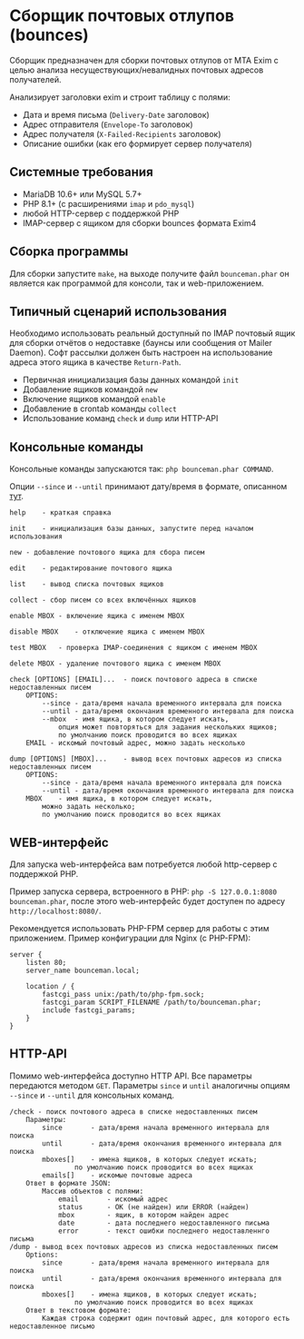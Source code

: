 Сборщик почтовых отлупов (bounces)
==================================

Сборщик предназначен для сборки почтовых отлупов от MTA Exim с целью анализа несуществующих/невалидных почтовых адресов получателей.

Анализирует заголовки exim и строит таблицу с полями:

* Дата и время письма (`Delivery-Date` заголовок)
* Адрес отправителя (`Envelope-To` заголовок)
* Адрес получателя (`X-Failed-Recipients` заголовок)
* Описание ошибки (как его формирует сервер получателя)


Системные требования
--------------------

* MariaDB 10.6+ или MySQL 5.7+
* PHP 8.1+ (с расширениями `imap` и `pdo_mysql`)
* любой HTTP-сервер с поддержкой PHP
* IMAP-сервер с ящиком для сборки bounces формата Exim4


Сборка программы
----------------

Для сборки запустите `make`, на выходе получите файл `bounceman.phar` он является как программой для консоли, так и web-приложением.


Типичный сценарий использования
-------------------------------

Необходимо использовать реальный доступный по IMAP почтовый ящик для сборки отчётов о недоставке (баунсы или сообщения от Mailer Daemon). Софт рассылки должен быть настроен на использование адреса этого ящика в качестве `Return-Path`.

* Первичная инициализация базы данных командой `init`
* Добавление ящиков командой `new`
* Включение ящиков командой `enable`
* Добавление в crontab команды `collect`
* Использование команд `check` и `dump` или HTTP-API


Консольные команды
------------------

Консольные команды запускаются так: `php bounceman.phar COMMAND`.

Опции `--since` и `--until` принимают дату/время в формате, описанном [тут](https://www.php.net/manual/en/datetime.formats.php).

```
help	- краткая справка

init	- инициализация базы данных, запустите перед началом использования

new	- добавление почтового ящика для сбора писем

edit	- редактирование почтового ящика

list	- вывод списка почтовых ящиков

collect	- сбор писем со всех включённых ящиков

enable MBOX	- включение ящика с именем MBOX

disable MBOX	- отключение ящика с именем MBOX

test MBOX	- проверка IMAP-соединения с ящиком с именем MBOX

delete MBOX	- удаление почтового ящика с именем MBOX

check [OPTIONS] [EMAIL]...	- поиск почтового адреса в списке недоставленных писем
	OPTIONS:
		--since	- дата/время начала временного интервала для поиска
		--until	- дата/время окончания временного интервала для поиска
		--mbox	- имя ящика, в котором следует искать,
			опция может повторяться для задания нескольких ящиков;
			по умолчанию поиск проводится во всех ящиках
	EMAIL -	искомый почтовый адрес, можно задать несколько

dump [OPTIONS] [MBOX]...	- вывод всех почтовых адресов из списка недоставленных писем
	OPTIONS:
		--since	- дата/время начала временного интервала для поиска
		--until	- дата/время окончания временного интервала для поиска
	MBOX	- имя ящика, в котором следует искать,
		можно задать несколько;
		по умолчанию поиск проводится во всех ящиках
```


WEB-интерфейс
-------------

Для запуска web-интерфейса вам потребуется любой http-сервер с поддержкой PHP.

Пример запуска сервера, встроенного в PHP: `php -S 127.0.0.1:8080 bounceman.phar`, после этого web-интерфейс будет доступен по адресу `http://localhost:8080/`.

Рекомендуется использовать PHP-FPM сервер для работы с этим приложением. Пример конфигурации для Nginx (с PHP-FPM):

```
server {
    listen 80;
    server_name bounceman.local;

    location / {
        fastcgi_pass unix:/path/to/php-fpm.sock;
        fastcgi_param SCRIPT_FILENAME /path/to/bounceman.phar;
        include fastcgi_params;
    }
}
```


HTTP-API
--------

Помимо web-интерфейса доступно HTTP API. Все параметры передаются методом `GET`. Параметры `since` и `until` аналогичны опциям `--since` и `--until` для консольных команд.

```
/check - поиск почтового адреса в списке недоставленных писем
	Параметры:
		since		- дата/время начала временного интервала для поиска
		until		- дата/время окончания временного интервала для поиска
		mboxes[]	- имена ящиков, в которых следует искать;
				по умолчанию поиск проводится во всех ящиках
		emails[]	- искомые почтовые адреса
	Ответ в формате JSON:
		Массив объектов с полями:
			email		- искомый адрес
			status		- OK (не найден) или ERROR (найден)
			mbox		- ящик, в котором найден адрес 
			date		- дата последнего недоставленного письма
			error		- текст ошибки последнего недоставленнго письма
/dump - вывод всех почтовых адресов из списка недоставленных писем
	Options:
		since		- дата/время начала временного интервала для поиска
		until		- дата/время окончания временного интервала для поиска
		mboxes[]	- имена ящиков, в которых следует искать;
				по умолчанию поиск проводится во всех ящиках
	Ответ в текстовом формате:
		Каждая строка содержит один почтовый адрес, для которого есть недоставленное письмо
```
